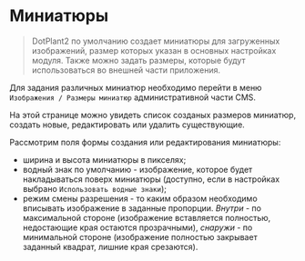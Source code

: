 # Миниатюры

> DotPlant2 по умолчанию создает миниатюры для загруженных изображений, размер которых указан в основных настройках модуля. Также можно задать размеры, которые будут использоваться во внешней части приложения.

Для задания различных миниатюр необходимо перейти в меню `Изображения / Размеры миниатюр` административной части CMS.

На этой странице можно увидеть список созданых размеров миниатюр, создать новые, редактировать или удалить существующие.

Рассмотрим поля формы создания или редактирования миниатюры:

* ширина и высота миниатюры в пикселях;
* водный знак по умолчанию - изображение, которое будет накладываться поверх миниатюры (доступно, если в настройках выбрано `Использовать водные знаки`);
* режим смены разрешения - то каким образом необходимо вписывать изображение в заданные пропорции. *Внутри* - по максимальной стороне (изображение вставляется полностью, недостающие края остаются прозрачными), *снаружи* - по минимальной стороне (изображение полностью закрывает заданный квадрат, лишние края срезаются).